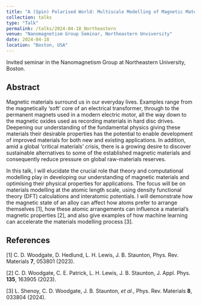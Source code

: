 ```yaml
---
title: "A (Spin) Polarised World: Multiscale Modelling of Magnetic Materials for Energy Applications"
collection: talks
type: "Talk"
permalink: /talks/2024-04-18_Northeastern
venue: "Nanomagnetism Group Seminar, Northeastern Unviversity"
date: 2024-04-18
location: "Boston, USA"
---
```


Invited seminar in the Nanomagnetism Group at Northeastern University, Boston.

<h2>Abstract</h2>
Magnetic materials surround us in our everyday lives. Examples range from the magnetically ‘soft’ core of an electrical transformer, through to the permanent magnets used in a modern electric motor, all the way down to the magnetic oxides used as recording materials in hard disc drives. Deepening our understanding of the fundamental physics giving these materials their desirable properties has the potential to enable development of improved materials for both new and existing applications. In addition, amid a global ‘critical materials’ crisis, there is a growing desire to discover sustainable alternatives to some of the established magnetic materials and consequently reduce pressure on global raw-materials reserves.

In this talk, I will elucidate the crucial role that theory and computational modelling play in developing our understanding of magnetic materials and optimising their physical properties for applications. The focus will be on materials modelling at the atomic length scale, using density functional theory (DFT) calculations and interatomic potentials. I will demonstrate how the magnetic state of an alloy can affect how atoms prefer to arrange themselves [1], how these atomic arrangements can influence a material’s magnetic properties [2], and also give examples of how machine learning can accelerate the materials modelling process [3].


<h2>References</h2>
[1] C. D. Woodgate, D. Hedlund, L. H. Lewis, J. B. Staunton, Phys. Rev. Materials <b>7</b>, 053801 (2023).

[2] C. D. Woodgate, C. E. Patrick, L. H. Lewis, J. B. Staunton, J. Appl. Phys. <b>135</b>, 163905 (2023).

[3] L. Shenoy, C. D. Woodgate, J. B. Staunton, <i>et al.</i>, Phys. Rev. Materials <b>8</b>, 033804 (2024).
